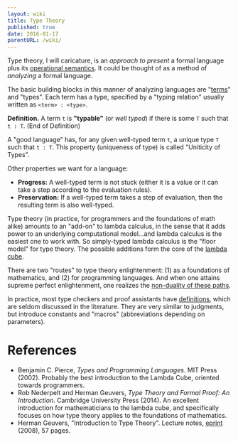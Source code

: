 ```yaml
---
layout: wiki
title: Type Theory
published: true
date: 2016-01-17
parentURL: /wiki/
---
```


Type theory, I will caricature, is an _approach to present_ a formal
language plus its
[operational semantics](https://en.wikipedia.org/wiki/Operational_semantics).
It could be thought of as a method of _analyzing_ a formal language.

The basic building blocks in this manner of analyzing languages are
"[terms](https://en.wikipedia.org/wiki/Term_(logic))" and "types". Each
term has a type, specified by a "typing relation" usually written as
`<term> : <type>`.

**Definition.**
A term `t` is **"typable"** (or _well typed_) if there is some `T` such
that `t : T`.
(End of Definition)

A "good language" has, for any given well-typed term `t`, a unique type
`T` such that `t : T`. This property (uniqueness of type) is called
"Uniticity of Types".

Other properties we want for a language:

- **Progress:** A well-typed term is not stuck (either it is a value or it
  can take a step according to the evaluation rules).
- **Preservation:** If a well-typed term takes a step of evaluation, then
  the resulting term is also well-typed.

Type theory (in practice, for programmers and the foundations of math
alike) amounts to an "add-on" to lambda calculus, in the sense that it
adds power to an underlying computational model...and lambda calculus
is the easiest one to work with. So simply-typed lambda calculus is the
"floor model" for type theory. The possible additions form the core of
the [lambda cube](/wiki/type-theory/lambda-cube/).

There are two "routes" to type theory enlightenment: (1) as a
foundations of mathematics, and (2) for programming languages. And when
one attains supreme perfect enlightenment, one realizes the [non-duality
of these paths](https://en.wikipedia.org/wiki/Curry%E2%80%93Howard_correspondence).

In practice, most type checkers and proof assistants have
[definitions](/wiki/type-theory/definitions), which are seldom discussed
in the literature. They are very similar to judgments, but introduce
constants and "macros" (abbreviations depending on parameters).

# References

- Benjamin C. Pierce,
  _Types and Programming Languages_.
  MIT Press (2002). Probably the best introduction to the Lambda Cube,
  oriented towards programmers.
- Rob Nederpelt and Herman Geuvers,
  _Type Theory and Formal Proof: An Introduction_.
  Cambridge University Press (2014).
  An excellent introduction for mathematicians to the lambda cube, and
  specifically focuses on how type theory applies to the foundations of
  mathematics.
- Herman Geuvers,
  "Introduction to Type Theory".
  Lecture notes,
  [eprint](http://www.cs.ru.nl/~herman/onderwijs/provingwithCA/paper-lncs.pdf)
  (2008), 57 pages.
